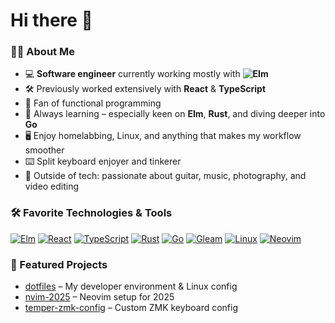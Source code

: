 # Hi there 👋

### 👨‍💻 About Me

- 💻 **Software engineer** currently working mostly with <b>![Elm](https://img.shields.io/badge/-Elm-60B5CC?logo=elm&logoColor=fff)</b>
- 🛠️ Previously worked extensively with <b>React</b> & <b>TypeScript</b>
- 🧩 Fan of functional programming
- 🌱 Always learning – especially keen on <b>Elm</b>, <b>Rust</b>, and diving deeper into <b>Go</b>
- 🖥️ Enjoy homelabbing, Linux, and anything that makes my workflow smoother
- ⌨️ Split keyboard enjoyer and tinkerer
- 🎸 Outside of tech: passionate about guitar, music, photography, and video editing

### 🛠️ Favorite Technologies & Tools

[![Elm](https://img.shields.io/badge/-Elm-60B5CC?logo=elm&logoColor=fff)](https://elm-lang.org/)
[![React](https://img.shields.io/badge/-React-20232A?logo=react&logoColor=61dafb)](https://react.dev/)
[![TypeScript](https://img.shields.io/badge/-TypeScript-3178C6?logo=typescript&logoColor=fff)](https://www.typescriptlang.org/)
[![Rust](https://img.shields.io/badge/-Rust-000?logo=rust&logoColor=fff)](https://www.rust-lang.org/)
[![Go](https://img.shields.io/badge/-Go-00ADD8?logo=go&logoColor=fff)](https://go.dev/)
[![Gleam](https://img.shields.io/badge/-Gleam-FF69B4?logo=gleam&logoColor=fff)](https://gleam.run/)
[![Linux](https://img.shields.io/badge/-Linux-FCC624?logo=linux&logoColor=000)](https://www.kernel.org/)
[![Neovim](https://img.shields.io/badge/-Neovim-57A143?logo=neovim&logoColor=fff)](https://neovim.io/)

### 🚀 Featured Projects

- [dotfiles](https://github.com/IsakLarsson/dotfiles) – My developer environment & Linux config
- [nvim-2025](https://github.com/IsakLarsson/nvim-2025) – Neovim setup for 2025
- [temper-zmk-config](https://github.com/IsakLarsson/temper-zmk-config) – Custom ZMK keyboard config
